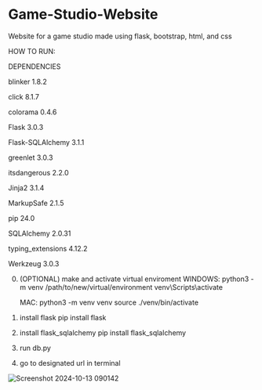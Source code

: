 # Game-Studio-Website
Website for a game studio made using flask, bootstrap, html, and css

HOW TO RUN:

DEPENDENCIES

blinker           1.8.2

click             8.1.7

colorama          0.4.6

Flask             3.0.3

Flask-SQLAlchemy  3.1.1

greenlet          3.0.3

itsdangerous      2.2.0

Jinja2            3.1.4

MarkupSafe        2.1.5

pip               24.0

SQLAlchemy        2.0.31

typing_extensions 4.12.2

Werkzeug          3.0.3

0. (OPTIONAL) make and activate virtual enviroment
    WINDOWS: 
        python3 -m venv /path/to/new/virtual/environment
        venv\Scripts\activate

    MAC:
        python3 -m venv venv
        source ./venv/bin/activate 
    
1. install flask
    pip install flask
2. install flask_sqlalchemy
    pip install flask_sqlalchemy
3. run db.py
4. go to designated url in terminal
        
![Screenshot 2024-10-13 090142](https://github.com/user-attachments/assets/2628c117-29ae-449a-9ac8-0ea64888606d)
